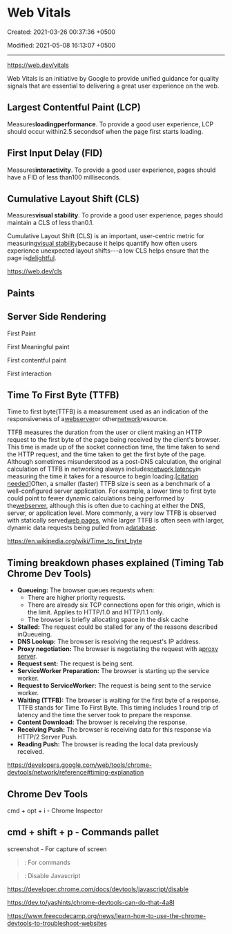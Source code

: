 # Web Vitals

Created: 2021-03-26 00:37:36 +0500

Modified: 2021-05-08 16:13:07 +0500

---

<https://web.dev/vitals>

Web Vitals is an initiative by Google to provide unified guidance for quality signals that are essential to delivering a great user experience on the web.

## Largest Contentful Paint (LCP)

Measures**loadingperformance**. To provide a good user experience, LCP should occur within2.5 secondsof when the page first starts loading.

## First Input Delay (FID)

Measures**interactivity**. To provide a good user experience, pages should have a FID of less than100 milliseconds.

## Cumulative Layout Shift (CLS)

Measures**visual stability**. To provide a good user experience, pages should maintain a CLS of less than0.1.

Cumulative Layout Shift (CLS) is an important, user-centric metric for measuring[visual stability](https://web.dev/user-centric-performance-metrics/#types-of-metrics)because it helps quantify how often users experience unexpected layout shifts---a low CLS helps ensure that the page is[delightful](https://web.dev/user-centric-performance-metrics/#questions).

<https://web.dev/cls>

## Paints

## Server Side Rendering

First Paint

First Meaningful paint

First contentful paint

First interaction

## Time To First Byte (TTFB)

Time to first byte(TTFB) is a measurement used as an indication of the responsiveness of a[webserver](https://en.wikipedia.org/wiki/Webserver)or other[network](https://en.wikipedia.org/wiki/Computer_network)resource.

TTFB measures the duration from the user or client making an HTTP request to the first byte of the page being received by the client's browser. This time is made up of the socket connection time, the time taken to send the HTTP request, and the time taken to get the first byte of the page. Although sometimes misunderstood as a post-DNS calculation, the original calculation of TTFB in networking always includes[network latency](https://en.wikipedia.org/wiki/Network_latency)in measuring the time it takes for a resource to begin loading.[[citation needed](https://en.wikipedia.org/wiki/Wikipedia:Citation_needed)]Often, a smaller (faster) TTFB size is seen as a benchmark of a well-configured server application. For example, a lower time to first byte could point to fewer dynamic calculations being performed by the[webserver](https://en.wikipedia.org/wiki/Dynamic_web_page), although this is often due to caching at either the DNS, server, or application level. More commonly, a very low TTFB is observed with statically served[web pages](https://en.wikipedia.org/wiki/Web_page), while larger TTFB is often seen with larger, dynamic data requests being pulled from a[database](https://en.wikipedia.org/wiki/Database).

<https://en.wikipedia.org/wiki/Time_to_first_byte>

## Timing breakdown phases explained (Timing Tab Chrome Dev Tools)

- **Queueing:** The browser queues requests when:
  - There are higher priority requests.
  - There are already six TCP connections open for this origin, which is the limit. Applies to HTTP/1.0 and HTTP/1.1 only.
  - The browser is briefly allocating space in the disk cache
- **Stalled:** The request could be stalled for any of the reasons described inQueueing.
- **DNS Lookup:** The browser is resolving the request's IP address.
- **Proxy negotiation:** The browser is negotiating the request with a[proxy server](https://en.wikipedia.org/wiki/Proxy_server).
- **Request sent:** The request is being sent.
- **ServiceWorker Preparation:** The browser is starting up the service worker.
- **Request to ServiceWorker:** The request is being sent to the service worker.
- **Waiting (TTFB):** The browser is waiting for the first byte of a response. TTFB stands for Time To First Byte. This timing includes 1 round trip of latency and the time the server took to prepare the response.
- **Content Download:** The browser is receiving the response.
- **Receiving Push:** The browser is receiving data for this response via HTTP/2 Server Push.
- **Reading Push:** The browser is reading the local data previously received.

<https://developers.google.com/web/tools/chrome-devtools/network/reference#timing-explanation>

## Chrome Dev Tools

cmd + opt + i - Chrome Inspector

## cmd + shift + p - Commands pallet

screenshot - For capture of screen

> : For commands

>: Disable Javascript

<https://developer.chrome.com/docs/devtools/javascript/disable>

<https://dev.to/yashints/chrome-devtools-can-do-that-4a8l>

<https://www.freecodecamp.org/news/learn-how-to-use-the-chrome-devtools-to-troubleshoot-websites>
